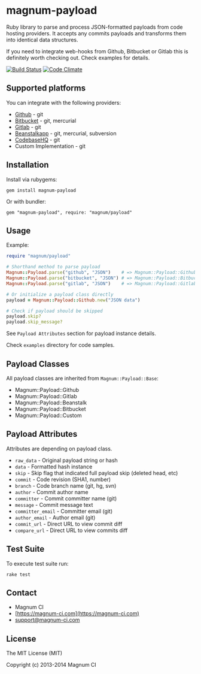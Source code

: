 # magnum-payload

Ruby library to parse and process JSON-formatted payloads from code hosting providers. 
It accepts any commits payloads and transforms them into identical data structures. 

If you need to integrate web-hooks from Github, Bitbucket or Gitlab this is definitely
worth checking out. Check examples for details.

[![Build Status](https://magnum-ci.com/status/1f87bb33961c21de5940142e86a741f1.png)](https://magnum-ci.com/public/0cb3a398347ebeeb90fb/builds) 
[![Code Climate](https://codeclimate.com/github/magnumci/magnum-payload.png)](https://codeclimate.com/github/magnumci/magnum-payload)

## Supported platforms

You can integrate with the following providers:

- [Github](https://github.com) - git
- [Bitbucket](https://bitbucket.org) - git, mercurial
- [Gitlab](https://www.gitlab.com/) - git
- [Beanstalkapp](http://beanstalkapp.com/) - git, mercurial, subversion
- [CodebaseHQ](http://www.codebasehq.com/) - git
- Custom Implementation - git

## Installation

Install via rubygems:

```
gem install magnum-payload
```

Or with bundler:

```
gem "magnum-payload", require: "magnum/payload"
```

## Usage

Example:

```ruby
require "magnum/payload"

# Shorthand method to parse payload
Magnum::Payload.parse("github", "JSON")    # => Magnum::Payload::Github
Magnum::Payload.parse("bitbucket", "JSON") # => Magnum::Payload::Bitbucket
Magnum::Payload.parse("gitlab", "JSON")    # => Magnum::Payload::Gitlab

# Or initialize a payload class directly
payload = Magnum::Payload::Github.new("JSON data")

# Check if payload should be skipped
payload.skip?
payload.skip_message?
```

See `Payload Attributes` section for payload instance details.

Check `examples` directory for code samples.

## Payload Classes

All payload classes are inherited from `Magnum::Payload::Base`:

- Magnum::Payload::Github
- Magnum::Payload::Gitlab
- Magnum::Payload::Beanstalk
- Magnum::Payload::Bitbucket
- Magnum::Payload::Custom

## Payload Attributes

Attributes are depending on payload class.

- `raw_data`        - Original payload string or hash
- `data`            - Formatted hash instance
- `skip`            - Skip flag that indicated full payload skip (deleted head, etc)
- `commit`          - Code revision (SHA1, number)
- `branch`          - Code branch name (git, hg, svn)
- `author`          - Commit author name
- `committer`       - Commit committer name (git)
- `message`         - Commit message text
- `committer_email` - Committer email (git)
- `author_email`    - Author email (git)
- `commit_url`      - Direct URL to view commit diff
- `compare_url`     - Direct URL to view commits diff

## Test Suite

To execute test suite run:

```
rake test
```

## Contact

- Magnum CI
- [https://magnum-ci.com](https://magnum-ci.com)
- [support@magnum-ci.com](mailto:support@magnum-ci.com)

## License

The MIT License (MIT)

Copyright (c) 2013-2014 Magnum CI

